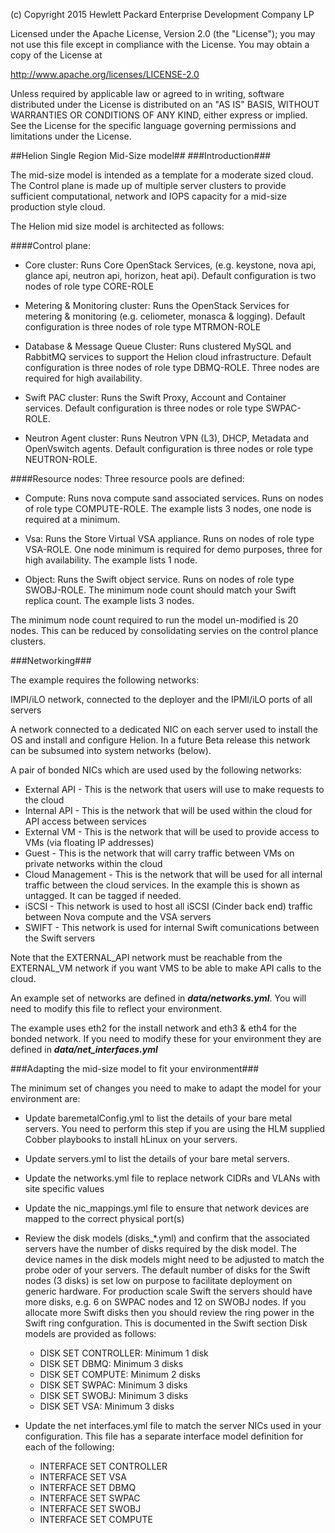 
(c) Copyright 2015 Hewlett Packard Enterprise Development Company LP

Licensed under the Apache License, Version 2.0 (the "License"); you may
not use this file except in compliance with the License. You may obtain
a copy of the License at

http://www.apache.org/licenses/LICENSE-2.0

Unless required by applicable law or agreed to in writing, software
distributed under the License is distributed on an "AS IS" BASIS, WITHOUT
WARRANTIES OR CONDITIONS OF ANY KIND, either express or implied. See the
License for the specific language governing permissions and limitations
under the License.


##Helion Single Region Mid-Size model##
###Introduction###

The mid-size model is intended as a template for a moderate sized cloud. The Control plane is made up of multiple server clusters to provide sufficient computational, network and IOPS capacity for a mid-size production style cloud.  

The Helion mid size model is architected as follows:

####Control plane:

  - Core cluster: Runs Core OpenStack Services, (e.g. keystone, nova api, glance api, neutron api, horizon, heat api). Default configuration is two nodes of role type CORE-ROLE

  - Metering & Monitoring cluster: Runs the OpenStack Services for metering & monitoring (e.g. celiometer, monasca & logging). Default configuration is three nodes of role type MTRMON-ROLE

  - Database & Message Queue Cluster: Runs clustered MySQL and RabbitMQ services to support the Helion cloud infrastructure. Default configuration is three nodes of role type DBMQ-ROLE. Three nodes are required for high availability.

  - Swift PAC cluster: Runs the Swift Proxy, Account and Container services. Default configuration is three nodes or role type SWPAC-ROLE.
  - Neutron Agent cluster: Runs Neutron VPN (L3), DHCP, Metadata and OpenVswitch agents. Default configuration is three nodes or role type NEUTRON-ROLE.

####Resource nodes: Three resource pools are defined:

  - Compute: Runs nova compute sand associated services. Runs on nodes of role type COMPUTE-ROLE. The example lists 3 nodes, one node is required at a minimum.

  - Vsa: Runs the Store Virtual VSA appliance. Runs on nodes of role type VSA-ROLE. One node minimum is required for demo purposes, three for high availability. The example lists 1 node.

  - Object: Runs the Swift object service. Runs on nodes of role type SWOBJ-ROLE. The minimum node count should match your Swift replica count. The example lists 3 nodes.



The minimum node count required to run the model un-modified is 20 nodes. This can be reduced by consolidating servies on the control plance clusters.

###Networking###

The example requires the following networks:

IMPI/iLO network, connected to the deployer and the IPMI/iLO ports of all servers

A network connected to a dedicated NIC on each server used to install the OS and install and configure Helion. In a future Beta release this network can be subsumed into system networks (below).

A pair of bonded NICs which are used used by the following networks:

- External API - This is the network that users will use to make requests to the cloud 
- Internal API - This is the network that will be used within the cloud for API access between services
- External VM - This is the network that will be used to provide access to VMs (via floating IP addresses)
- Guest - This is the network that will carry traffic between VMs on private networks within the cloud
- Cloud Management - This is the network that will be used for all internal traffic between the cloud services. In the example this is shown as untagged. It can be tagged if needed.
- iSCSI - This network is used to host all iSCSI (Cinder back end) traffic between Nova compute and the VSA servers
- SWIFT - This network is used for internal Swift comunications between the Swift servers 

Note that the EXTERNAL\_API network must be reachable from the EXTERNAL\_VM network if you want VMS to be able to make  API calls to the cloud.

An example set of networks are defined in ***data/networks.yml***.    You will need to modify this file to reflect your environment.

The example uses eth2 for the install network and eth3 & eth4 for the bonded network.   If you need to modify these
for your environment they are defined in ***data/net_interfaces.yml***

###Adapting the mid-size model to fit your environment###

The minimum set of changes you need to make to adapt the model for your environment are:

- Update baremetalConfig.yml to list the details of your bare metal servers. You need to perform this step if you are using the HLM supplied Cobber playbooks to install hLinux on your servers. 

- Update servers.yml to list the details of your bare metal servers.

- Update the networks.yml file to replace network CIDRs and VLANs with site specific values

- Update the nic_mappings.yml file to ensure that network devices are mapped to the correct physical port(s)

- Review the disk models (disks_*.yml) and confirm that the associated
    servers have the number of disks required by the disk model. The device
    names in the disk models might need to be adjusted to match the probe oder
    of your servers. 
The default number of disks for the Swift nodes (3 disks) is set low on purpose to facilitate deployment on generic hardware. For production scale Swift the servers should have more disks, e.g. 6 on SWPAC nodes and 12 on SWOBJ nodes. If you allocate more Swift disks then you should review the ring power in the Swift ring confguration. This is documented in the Swift section
Disk models are provided as follows:

  - DISK SET CONTROLLER: Minimum 1 disk
  - DISK SET DBMQ: Minimum 3 disks
  - DISK SET COMPUTE: Minimum 2 disks
  - DISK SET SWPAC: Minimum 3 disks
  - DISK SET SWOBJ: Minimum 3 disks
  - DISK SET VSA: Minimum 3 disks



- Update the net interfaces.yml file to match the server NICs used in your configuration. This file has a separate interface model definition for each of the following:

  - INTERFACE SET CONTROLLER
  - INTERFACE SET VSA
  - INTERFACE SET DBMQ
  - INTERFACE SET SWPAC
  - INTERFACE SET SWOBJ
  - INTERFACE SET COMPUTE

